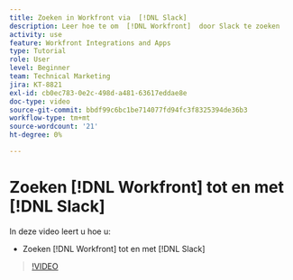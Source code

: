```yaml
---
title: Zoeken in Workfront via  [!DNL Slack]
description: Leer hoe te om  [!DNL Workfront]  door Slack te zoeken
activity: use
feature: Workfront Integrations and Apps
type: Tutorial
role: User
level: Beginner
team: Technical Marketing
jira: KT-8821
exl-id: cb0ec783-0e2c-498d-a481-63617eddae8e
doc-type: video
source-git-commit: bbdf99c6bc1be714077fd94fc3f8325394de36b3
workflow-type: tm+mt
source-wordcount: '21'
ht-degree: 0%

---
```


# Zoeken [!DNL Workfront] tot en met [!DNL Slack]

In deze video leert u hoe u:

* Zoeken [!DNL Workfront] tot en met [!DNL Slack]

>[!VIDEO](https://video.tv.adobe.com/v/335121/?quality=12&learn=on&enablevpops=1)
